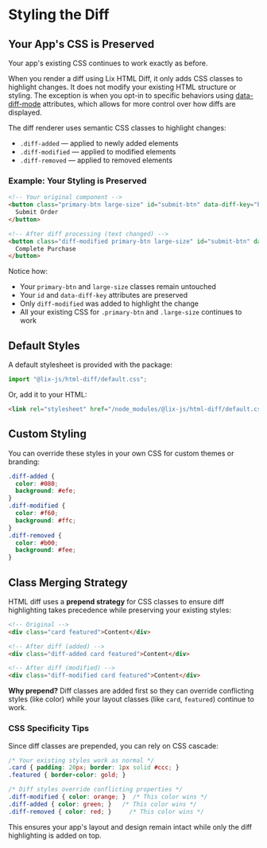 # Styling the Diff

## Your App's CSS is Preserved

Your app's existing CSS continues to work exactly as before.

When you render a diff using Lix HTML Diff, it only adds CSS classes to highlight changes. It does not modify your existing HTML structure or styling. The exception is when you opt-in to specific behaviors using [data-diff-mode](/guide/attributes.html#data-diff-mode) attributes, which allows for more control over how diffs are displayed.

The diff renderer uses semantic CSS classes to highlight changes:

- `.diff-added` — applied to newly added elements
- `.diff-modified` — applied to modified elements  
- `.diff-removed` — applied to removed elements

### Example: Your Styling is Preserved

```html
<!-- Your original component -->
<button class="primary-btn large-size" id="submit-btn" data-diff-key="btn1">
  Submit Order
</button>

<!-- After diff processing (text changed) -->
<button class="diff-modified primary-btn large-size" id="submit-btn" data-diff-key="btn1">
  Complete Purchase
</button>
```

Notice how:

- Your `primary-btn` and `large-size` classes remain untouched
- Your `id` and `data-diff-key` attributes are preserved  
- Only `diff-modified` was added to highlight the change
- All your existing CSS for `.primary-btn` and `.large-size` continues to work

## Default Styles

A default stylesheet is provided with the package:

```js
import "@lix-js/html-diff/default.css";
```

Or, add it to your HTML:

```html
<link rel="stylesheet" href="/node_modules/@lix-js/html-diff/default.css" />
```

## Custom Styling

You can override these styles in your own CSS for custom themes or branding:

```css
.diff-added {
  color: #080;
  background: #efe;
}
.diff-modified {
  color: #f60;
  background: #ffc;
}
.diff-removed {
  color: #b00;
  background: #fee;
}
```

## Class Merging Strategy

HTML diff uses a **prepend strategy** for CSS classes to ensure diff highlighting takes precedence while preserving your existing styles:

```html
<!-- Original -->
<div class="card featured">Content</div>

<!-- After diff (added) -->
<div class="diff-added card featured">Content</div>

<!-- After diff (modified) -->  
<div class="diff-modified card featured">Content</div>
```

**Why prepend?** Diff classes are added first so they can override conflicting styles (like color) while your layout classes (like `card`, `featured`) continue to work.

### CSS Specificity Tips

Since diff classes are prepended, you can rely on CSS cascade:

```css
/* Your existing styles work as normal */
.card { padding: 20px; border: 1px solid #ccc; }
.featured { border-color: gold; }

/* Diff styles override conflicting properties */
.diff-modified { color: orange; }  /* This color wins */
.diff-added { color: green; }   /* This color wins */
.diff-removed { color: red; }     /* This color wins */
```

This ensures your app's layout and design remain intact while only the diff highlighting is added on top.
